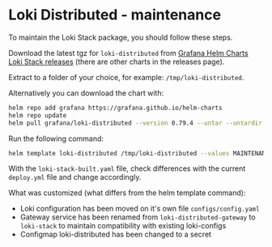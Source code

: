 # Loki Distributed - maintenance

To maintain the Loki Stack package, you should follow these steps.

Download the latest tgz for `loki-distributed` from [Grafana Helm Charts Loki Stack releases][github-releases] (there are other charts in the releases page).

Extract to a folder of your choice, for example: `/tmp/loki-distributed`.

Alternatively you can download the chart with:

```bash
helm repo add grafana https://grafana.github.io/helm-charts
helm repo update
helm pull grafana/loki-distributed --version 0.79.4 --untar --untardir /tmp # this command will download the chart in /tmp/loki-stack
```

Run the following command:

```bash
helm template loki-distributed /tmp/loki-distributed --values MAINTENANCE.values.yaml -n logging > loki-distributed-built.yaml
```

With the `loki-stack-built.yaml` file, check differences with the current `deploy.yml` file and change accordingly.

What was customized (what differs from the helm template command):

- Loki configuration has been moved on it's own file `configs/config.yaml`
- Gateway service has been renamed from `loki-distributed-gateway` to `loki-stack` to maintain compatibility with existing loki-configs
- Configmap loki-distributed has been changed to a secret

[github-releases]: https://github.com/grafana/helm-charts/releases?q=loki-distributed&expanded=true
